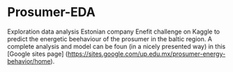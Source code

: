 # Prosumer-EDA
Exploration data analysis Estonian company Enefit challenge on Kaggle to predict the energetic beehaviour of the prosumer in the baltic region.
A complete analysis and model can be foun (in a nicely presented way) in this [Google sites page] (https://sites.google.com/up.edu.mx/prosumer-energy-behavior/home).
